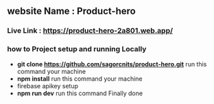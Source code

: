 ## website Name : Product-hero

### Live Link : https://product-hero-2a801.web.app/

### how to Project setup and running Locally

- **git clone https://github.com/sagorcnits/product-hero.git** run this command your machine
- **npm install** run this command your machine
- firebase apikey setup
- **npm run dev** run this command Finally done
